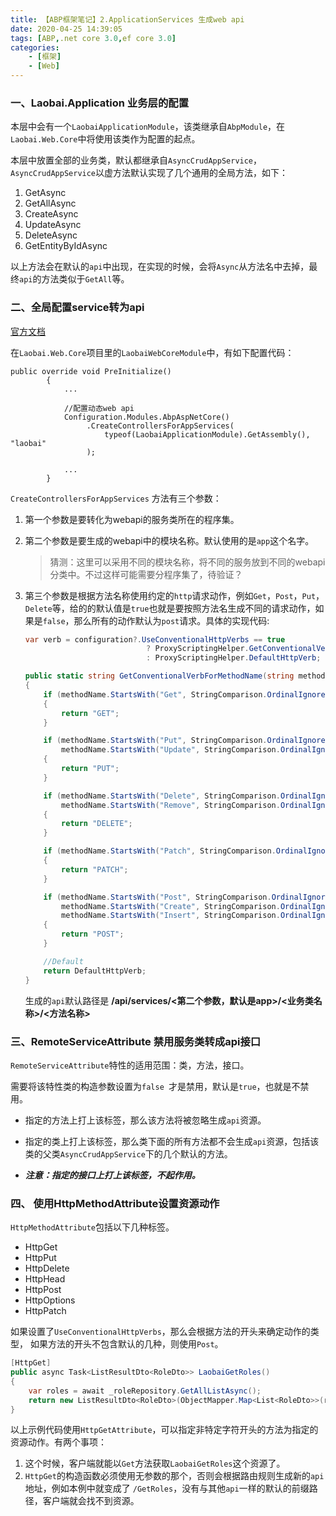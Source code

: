 ```yaml
---
title: 【ABP框架笔记】2.ApplicationServices 生成web api
date: 2020-04-25 14:39:05
tags: [ABP,.net core 3.0,ef core 3.0]
categories: 
	- [框架]
	- [Web]
---
```


### 一、Laobai.Application 业务层的配置

本层中会有一个`LaobaiApplicationModule`，该类继承自`AbpModule`，在`Laobai.Web.Core`中将使用该类作为配置的起点。

本层中放置全部的业务类，默认都继承自`AsyncCrudAppService`，`AsyncCrudAppService`以虚方法默认实现了几个通用的全局方法，如下：

1. GetAsync
2. GetAllAsync
3. CreateAsync
4. UpdateAsync
5. DeleteAsync
6. GetEntityByIdAsync

以上方法会在默认的`api`中出现，在实现的时候，会将`Async`从方法名中去掉，最终`api`的方法类似于`GetAll`等。

### 二、全局配置service转为api

[官方文档](https://aspnetboilerplate.com/Pages/Documents/AspNet-Core) 

在`Laobai.Web.Core`项目里的`LaobaiWebCoreModule`中，有如下配置代码：

```
public override void PreInitialize()
        {
            ...

            //配置动态web api 
            Configuration.Modules.AbpAspNetCore()
                 .CreateControllersForAppServices(
                     typeof(LaobaiApplicationModule).GetAssembly(), "laobai"
                 );
                 
			...
        }
```

`CreateControllersForAppServices` 方法有三个参数：

1. 第一个参数是要转化为webapi的服务类所在的程序集。

2. 第二个参数是要生成的webapi中的模块名称。默认使用的是`app`这个名字。

   >  猜测：这里可以采用不同的模块名称，将不同的服务放到不同的webapi分类中。不过这样可能需要分程序集了，待验证？

3. 第三个参数是根据方法名称使用约定的`http`请求动作，例如`Get`，`Post`，`Put`，`Delete`等，给的的默认值是`true`也就是要按照方法名生成不同的请求动作，如果是`false`，那么所有的动作默认为`post`请求。具体的实现代码:

   ``````c#
   var verb = configuration?.UseConventionalHttpVerbs == true
                              ? ProxyScriptingHelper.GetConventionalVerbForMethodName(action.ActionName)
                              : ProxyScriptingHelper.DefaultHttpVerb;
   ``````

   ```c#
   public static string GetConventionalVerbForMethodName(string methodName)
   {
       if (methodName.StartsWith("Get", StringComparison.OrdinalIgnoreCase))
       {
           return "GET";
       }
   
       if (methodName.StartsWith("Put", StringComparison.OrdinalIgnoreCase) ||
           methodName.StartsWith("Update", StringComparison.OrdinalIgnoreCase))
       {
           return "PUT";
       }
   
       if (methodName.StartsWith("Delete", StringComparison.OrdinalIgnoreCase) ||
           methodName.StartsWith("Remove", StringComparison.OrdinalIgnoreCase))
       {
           return "DELETE";
       }
   
       if (methodName.StartsWith("Patch", StringComparison.OrdinalIgnoreCase))
       {
           return "PATCH";
       }
   
       if (methodName.StartsWith("Post", StringComparison.OrdinalIgnoreCase) ||
           methodName.StartsWith("Create", StringComparison.OrdinalIgnoreCase) ||
           methodName.StartsWith("Insert", StringComparison.OrdinalIgnoreCase))
       {
           return "POST";
       }
   
       //Default
       return DefaultHttpVerb;
   }
   ```

   

   

   生成的`api`默认路径是 **/api/services/<第二个参数，默认是app>/<业务类名称>/<方法名称>**



### 三、RemoteServiceAttribute 禁用服务类转成api接口

`RemoteServiceAttribute`特性的适用范围：类，方法，接口。

需要将该特性类的构造参数设置为`false `才是禁用，默认是`true`，也就是不禁用。

- 指定的方法上打上该标签，那么该方法将被忽略生成`api`资源。

- 指定的类上打上该标签，那么类下面的所有方法都不会生成`api`资源，包括该类的父类`AsyncCrudAppService`下的几个默认的方法。

- ***注意：指定的接口上打上该标签，不起作用。***

### 四、 使用HttpMethodAttribute设置资源动作

`HttpMethodAttribute`包括以下几种标签。

- HttpGet
- HttpPut
- HttpDelete
- HttpHead
- HttpPost
- HttpOptions
- HttpPatch

如果设置了`UseConventionalHttpVerbs`，那么会根据方法的开头来确定动作的类型， 如果方法的开头不包含默认的几种，则使用`Post`。

```c#
[HttpGet]
public async Task<ListResultDto<RoleDto>> LaobaiGetRoles()
{
    var roles = await _roleRepository.GetAllListAsync();
    return new ListResultDto<RoleDto>(ObjectMapper.Map<List<RoleDto>>(roles));
}
```

以上示例代码使用`HttpGetAttribute`，可以指定非特定字符开头的方法为指定的资源动作。有两个事项：

1. 这个时候，客户端就能以`Get`方法获取`LaobaiGetRoles`这个资源了。
2. `HttpGet`的构造函数必须使用无参数的那个，否则会根据路由规则生成新的`api`地址，例如本例中就变成了 `/GetRoles`，没有与其他`api`一样的默认的前缀路径，客户端就会找不到资源。




